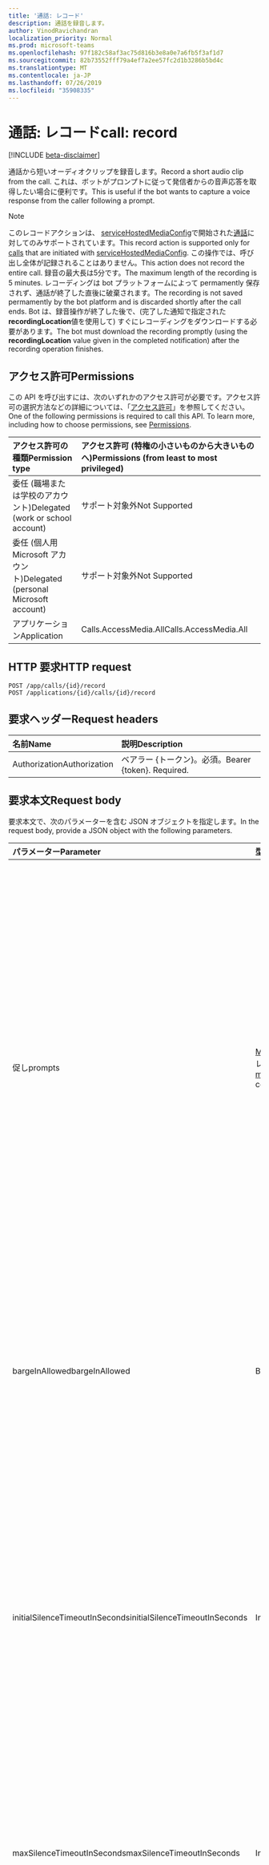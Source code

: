 ```yaml
---
title: '通話: レコード'
description: 通話を録音します。
author: VinodRavichandran
localization_priority: Normal
ms.prod: microsoft-teams
ms.openlocfilehash: 97f182c58af3ac75d816b3e8a0e7a6fb5f3af1d7
ms.sourcegitcommit: 82b73552fff79a4ef7a2ee57fc2d1b3286b5bd4c
ms.translationtype: MT
ms.contentlocale: ja-JP
ms.lasthandoff: 07/26/2019
ms.locfileid: "35908335"
---
```

# <a name="call-record"></a><span data-ttu-id="e3384-103">通話: レコード</span><span class="sxs-lookup"><span data-stu-id="e3384-103">call: record</span></span>

[!INCLUDE [beta-disclaimer](../../includes/beta-disclaimer.md)]

<span data-ttu-id="e3384-104">通話から短いオーディオクリップを録音します。</span><span class="sxs-lookup"><span data-stu-id="e3384-104">Record a short audio clip from the call.</span></span> <span data-ttu-id="e3384-105">これは、ボットがプロンプトに従って発信者からの音声応答を取得したい場合に便利です。</span><span class="sxs-lookup"><span data-stu-id="e3384-105">This is useful if the bot wants to capture a voice response from the caller following a prompt.</span></span>

> [!Note]
> <span data-ttu-id="e3384-106">このレコードアクションは、 [serviceHostedMediaConfig](../resources/servicehostedmediaconfig.md)で開始された[通話](../resources/call.md)に対してのみサポートされています。</span><span class="sxs-lookup"><span data-stu-id="e3384-106">This record action is supported only for [calls](../resources/call.md) that are initiated with [serviceHostedMediaConfig](../resources/servicehostedmediaconfig.md).</span></span> <span data-ttu-id="e3384-107">この操作では、呼び出し全体が記録されることはありません。</span><span class="sxs-lookup"><span data-stu-id="e3384-107">This action does not record the entire call.</span></span> <span data-ttu-id="e3384-108">録音の最大長は5分です。</span><span class="sxs-lookup"><span data-stu-id="e3384-108">The maximum length of the recording is 5 minutes.</span></span> <span data-ttu-id="e3384-109">レコーディングは bot プラットフォームによって permamently 保存されず、通話が終了した直後に破棄されます。</span><span class="sxs-lookup"><span data-stu-id="e3384-109">The recording is not saved permamently by the bot platform and is discarded shortly after the call ends.</span></span> <span data-ttu-id="e3384-110">Bot は、録音操作が終了した後で、(完了した通知で指定された**recordingLocation**値を使用して) すぐにレコーディングをダウンロードする必要があります。</span><span class="sxs-lookup"><span data-stu-id="e3384-110">The bot must download the recording promptly (using the **recordingLocation** value given in the completed notification) after the recording operation finishes.</span></span>


## <a name="permissions"></a><span data-ttu-id="e3384-111">アクセス許可</span><span class="sxs-lookup"><span data-stu-id="e3384-111">Permissions</span></span>
<span data-ttu-id="e3384-p103">この API を呼び出すには、次のいずれかのアクセス許可が必要です。アクセス許可の選択方法などの詳細については、「[アクセス許可](/graph/permissions-reference)」を参照してください。</span><span class="sxs-lookup"><span data-stu-id="e3384-p103">One of the following permissions is required to call this API. To learn more, including how to choose permissions, see [Permissions](/graph/permissions-reference).</span></span>

| <span data-ttu-id="e3384-114">アクセス許可の種類</span><span class="sxs-lookup"><span data-stu-id="e3384-114">Permission type</span></span> | <span data-ttu-id="e3384-115">アクセス許可 (特権の小さいものから大きいものへ)</span><span class="sxs-lookup"><span data-stu-id="e3384-115">Permissions (from least to most privileged)</span></span> |
| :-------------- | :------------------------------------------ |
| <span data-ttu-id="e3384-116">委任 (職場または学校のアカウント)</span><span class="sxs-lookup"><span data-stu-id="e3384-116">Delegated (work or school account)</span></span>     | <span data-ttu-id="e3384-117">サポート対象外</span><span class="sxs-lookup"><span data-stu-id="e3384-117">Not Supported</span></span>        |
| <span data-ttu-id="e3384-118">委任 (個人用 Microsoft アカウント)</span><span class="sxs-lookup"><span data-stu-id="e3384-118">Delegated (personal Microsoft account)</span></span> | <span data-ttu-id="e3384-119">サポート対象外</span><span class="sxs-lookup"><span data-stu-id="e3384-119">Not Supported</span></span>        |
| <span data-ttu-id="e3384-120">アプリケーション</span><span class="sxs-lookup"><span data-stu-id="e3384-120">Application</span></span>     | <span data-ttu-id="e3384-121">Calls.AccessMedia.All</span><span class="sxs-lookup"><span data-stu-id="e3384-121">Calls.AccessMedia.All</span></span>                       |

## <a name="http-request"></a><span data-ttu-id="e3384-122">HTTP 要求</span><span class="sxs-lookup"><span data-stu-id="e3384-122">HTTP request</span></span>
<!-- { "blockType": "ignored" } -->
```http
POST /app/calls/{id}/record
POST /applications/{id}/calls/{id}/record
```

## <a name="request-headers"></a><span data-ttu-id="e3384-123">要求ヘッダー</span><span class="sxs-lookup"><span data-stu-id="e3384-123">Request headers</span></span>
| <span data-ttu-id="e3384-124">名前</span><span class="sxs-lookup"><span data-stu-id="e3384-124">Name</span></span>          | <span data-ttu-id="e3384-125">説明</span><span class="sxs-lookup"><span data-stu-id="e3384-125">Description</span></span>               |
|:--------------|:--------------------------|
| <span data-ttu-id="e3384-126">Authorization</span><span class="sxs-lookup"><span data-stu-id="e3384-126">Authorization</span></span> | <span data-ttu-id="e3384-p104">ベアラー {トークン}。必須。</span><span class="sxs-lookup"><span data-stu-id="e3384-p104">Bearer {token}. Required.</span></span> |

## <a name="request-body"></a><span data-ttu-id="e3384-129">要求本文</span><span class="sxs-lookup"><span data-stu-id="e3384-129">Request body</span></span>
<span data-ttu-id="e3384-130">要求本文で、次のパラメーターを含む JSON オブジェクトを指定します。</span><span class="sxs-lookup"><span data-stu-id="e3384-130">In the request body, provide a JSON object with the following parameters.</span></span>

| <span data-ttu-id="e3384-131">パラメーター</span><span class="sxs-lookup"><span data-stu-id="e3384-131">Parameter</span></span>      | <span data-ttu-id="e3384-132">型</span><span class="sxs-lookup"><span data-stu-id="e3384-132">Type</span></span>    |<span data-ttu-id="e3384-133">説明</span><span class="sxs-lookup"><span data-stu-id="e3384-133">Description</span></span>|
|:---------------|:--------|:----------|
|<span data-ttu-id="e3384-134">促し</span><span class="sxs-lookup"><span data-stu-id="e3384-134">prompts</span></span>|<span data-ttu-id="e3384-135">[Mediaprompt](../resources/mediaprompt.md)コレクション</span><span class="sxs-lookup"><span data-stu-id="e3384-135">[mediaPrompt](../resources/mediaprompt.md) collection</span></span> | <span data-ttu-id="e3384-136">レコーディングの開始前に再生するプロンプトのコレクション (ある場合)。</span><span class="sxs-lookup"><span data-stu-id="e3384-136">Collection of prompts to play (if any) before recording starts.</span></span> <span data-ttu-id="e3384-137">ユーザーは、"playPrompt" アクションを個別に指定するか、"record" の一部として指定することができます。ほとんどすべてのレコードはプロンプトで preceeded れます。</span><span class="sxs-lookup"><span data-stu-id="e3384-137">Customers can choose to specify "playPrompt" action separately or specify as part of "record" - mostly all records are preceeded by a prompt.</span></span> <span data-ttu-id="e3384-138">Current support は、コレクションの一部として1つのプロンプトのみを対象としています。</span><span class="sxs-lookup"><span data-stu-id="e3384-138">Current support is only for a single prompt as part of the collection.</span></span> |
|<span data-ttu-id="e3384-139">bargeInAllowed</span><span class="sxs-lookup"><span data-stu-id="e3384-139">bargeInAllowed</span></span>|<span data-ttu-id="e3384-140">Boolean</span><span class="sxs-lookup"><span data-stu-id="e3384-140">Boolean</span></span>| <span data-ttu-id="e3384-141">True の場合、このレコードの要求は、キューに登録されている他の既存のレコード/再生プロンプト要求になります。</span><span class="sxs-lookup"><span data-stu-id="e3384-141">If true, this record request will barge into other existing queued-up/currently-processing record/playprompt requests.</span></span> <span data-ttu-id="e3384-142">既定値は false です。</span><span class="sxs-lookup"><span data-stu-id="e3384-142">Default = false.</span></span> |
|<span data-ttu-id="e3384-143">initialSilenceTimeoutInSeconds</span><span class="sxs-lookup"><span data-stu-id="e3384-143">initialSilenceTimeoutInSeconds</span></span> | <span data-ttu-id="e3384-144">Int32</span><span class="sxs-lookup"><span data-stu-id="e3384-144">Int32</span></span>| <span data-ttu-id="e3384-145">操作を開始する前にレコード操作を開始するときに許容される最大初期無音</span><span class="sxs-lookup"><span data-stu-id="e3384-145">Maximum initial silence allowed from the time we start the record operation before we timeout and fail the operation.</span></span> <span data-ttu-id="e3384-146">プロンプトを再生している場合は、プロンプトが終了した後、このタイマーが開始されます。</span><span class="sxs-lookup"><span data-stu-id="e3384-146">If we are playing a prompt, then this timer starts after prompt finishes.</span></span> <span data-ttu-id="e3384-147">既定値 = 5 秒、最小値 = 1 秒、最大 = 300 秒</span><span class="sxs-lookup"><span data-stu-id="e3384-147">Default = 5 seconds, Min = 1 second, Max = 300 seconds</span></span> |
|<span data-ttu-id="e3384-148">maxSilenceTimeoutInSeconds</span><span class="sxs-lookup"><span data-stu-id="e3384-148">maxSilenceTimeoutInSeconds</span></span>|<span data-ttu-id="e3384-149">Int32</span><span class="sxs-lookup"><span data-stu-id="e3384-149">Int32</span></span>| <span data-ttu-id="e3384-150">ユーザーが話し始めた後に許可される最大無音時間 (一時停止時間)。</span><span class="sxs-lookup"><span data-stu-id="e3384-150">Maximum silence (pause) time allowed after a user has started speaking.</span></span> <span data-ttu-id="e3384-151">既定値は5秒、最小値は1秒、最大値は300秒です。</span><span class="sxs-lookup"><span data-stu-id="e3384-151">Default = 5 seconds, Min = 1 second, Max = 300 seconds.</span></span>|
|<span data-ttu-id="e3384-152">maxRecordDurationInSeconds</span><span class="sxs-lookup"><span data-stu-id="e3384-152">maxRecordDurationInSeconds</span></span>|<span data-ttu-id="e3384-153">Int32</span><span class="sxs-lookup"><span data-stu-id="e3384-153">Int32</span></span>| <span data-ttu-id="e3384-154">レコーディングを停止する前のレコード操作の最大期間。</span><span class="sxs-lookup"><span data-stu-id="e3384-154">Max duration for a record operation before stopping recording.</span></span> <span data-ttu-id="e3384-155">既定値は5秒、最小値は1秒、最大値は300秒です。</span><span class="sxs-lookup"><span data-stu-id="e3384-155">Default = 5 seconds, Min = 1 second, Max = 300 seconds.</span></span>|
|<span data-ttu-id="e3384-156">再生のビープ音</span><span class="sxs-lookup"><span data-stu-id="e3384-156">playBeep</span></span>|<span data-ttu-id="e3384-157">Boolean</span><span class="sxs-lookup"><span data-stu-id="e3384-157">Boolean</span></span>| <span data-ttu-id="e3384-158">True の場合は、ユーザーにメッセージの録音を開始できることを示す警告音を鳴らします。</span><span class="sxs-lookup"><span data-stu-id="e3384-158">If true, plays a beep to indicate to the user that they can start recording their message.</span></span> <span data-ttu-id="e3384-159">既定値は true です。</span><span class="sxs-lookup"><span data-stu-id="e3384-159">Default = true.</span></span>|
|<span data-ttu-id="e3384-160">stopTones</span><span class="sxs-lookup"><span data-stu-id="e3384-160">stopTones</span></span>|<span data-ttu-id="e3384-161">文字列コレクション</span><span class="sxs-lookup"><span data-stu-id="e3384-161">String collection</span></span>|<span data-ttu-id="e3384-162">録音を終了するために指定されたトーンを停止します。</span><span class="sxs-lookup"><span data-stu-id="e3384-162">Stop tones specified to end recording.</span></span>|
|<span data-ttu-id="e3384-163">clientContext</span><span class="sxs-lookup"><span data-stu-id="e3384-163">clientContext</span></span>|<span data-ttu-id="e3384-164">String</span><span class="sxs-lookup"><span data-stu-id="e3384-164">String</span></span>|<span data-ttu-id="e3384-165">クライアントコンテキスト。</span><span class="sxs-lookup"><span data-stu-id="e3384-165">The client context.</span></span>|

## <a name="response"></a><span data-ttu-id="e3384-166">応答</span><span class="sxs-lookup"><span data-stu-id="e3384-166">Response</span></span>
<span data-ttu-id="e3384-167">このメソッドは、 `200 OK`応答コードと、この要求に対して作成された[COMMSOPERATION](../resources/commsoperation.md)への URI を持つ Location ヘッダーを返します。</span><span class="sxs-lookup"><span data-stu-id="e3384-167">This method returns a `200 OK` response code and a Location header with a URI to the [commsOperation](../resources/commsoperation.md) created for this request.</span></span>

## <a name="example"></a><span data-ttu-id="e3384-168">例</span><span class="sxs-lookup"><span data-stu-id="e3384-168">Example</span></span>
<span data-ttu-id="e3384-169">次の例は、この API を呼び出す方法を示しています。</span><span class="sxs-lookup"><span data-stu-id="e3384-169">The following example shows how to call this API.</span></span>

##### <a name="request"></a><span data-ttu-id="e3384-170">要求</span><span class="sxs-lookup"><span data-stu-id="e3384-170">Request</span></span>
<span data-ttu-id="e3384-171">次の例は要求を示しています。</span><span class="sxs-lookup"><span data-stu-id="e3384-171">The following example shows the request.</span></span>


# <a name="httptabhttp"></a>[<span data-ttu-id="e3384-172">プロトコル</span><span class="sxs-lookup"><span data-stu-id="e3384-172">HTTP</span></span>](#tab/http)
<!-- {
  "blockType": "request",
  "name": "call-record"
}-->
```http
POST https://graph.microsoft.com/beta/app/calls/{id}/record
Content-Type: application/json
Content-Length: 394

{
  "bargeInAllowed": true,
  "clientContext": "d45324c1-fcb5-430a-902c-f20af696537c",
  "prompts": [
    {
      "@odata.type": "#microsoft.graph.mediaPrompt",
      "mediaInfo": {
        "uri": "https://cdn.contoso.com/beep.wav",
        "resourceId": "1D6DE2D4-CD51-4309-8DAA-70768651088E"
      }
    }
  ],
  "maxRecordDurationInSeconds": 10,
  "initialSilenceTimeoutInSeconds": 5,
  "maxSilenceTimeoutInSeconds": 2,
  "playBeep": true,
  "stopTones": [ "#", "11", "*" ]
}
```
# <a name="javascripttabjavascript"></a>[<span data-ttu-id="e3384-173">Javascript</span><span class="sxs-lookup"><span data-stu-id="e3384-173">Javascript</span></span>](#tab/javascript)
[!INCLUDE [sample-code](../includes/snippets/javascript/call-record-javascript-snippets.md)]
[!INCLUDE [sdk-documentation](../includes/snippets/snippets-sdk-documentation-link.md)]

---


##### <a name="response"></a><span data-ttu-id="e3384-174">応答</span><span class="sxs-lookup"><span data-stu-id="e3384-174">Response</span></span>

> <span data-ttu-id="e3384-p111">**注:** 読みやすくするために、ここに示す応答オブジェクトは短縮されている場合があります。実際の呼び出しからは、すべてのプロパティが返されます。</span><span class="sxs-lookup"><span data-stu-id="e3384-p111">**Note:** The response object shown here might be shortened for readability. All the properties will be returned from an actual call.</span></span>

<!-- {
  "blockType": "response",
  "truncated": true,
  "@odata.type": "microsoft.graph.recordOperation"
} -->
```http
HTTP/1.1 200 OK
Location: https://graph.microsoft.com/beta/app/calls/57dab8b1-894c-409a-b240-bd8beae78896/operations/0fe0623f-d628-42ed-b4bd-8ac290072cc5

{
  "status": "running",
  "createdDateTime": "2018-09-06T15:58:41Z",
  "lastActionDateTime": "2018-09-06T15:58:41Z",
  "clientContext": "d45324c1-fcb5-430a-902c-f20af696537c"
}

```

##### <a name="notification---operation-completed"></a><span data-ttu-id="e3384-177">通知-操作が完了しました</span><span class="sxs-lookup"><span data-stu-id="e3384-177">Notification - operation completed</span></span>

```http
POST https://bot.contoso.com/api/calls
Authorization: Bearer <TOKEN>
Content-Type: application/json
```

<!-- {
  "blockType": "example",
  "@odata.type": "microsoft.graph.commsNotifications"
}-->
```json
{
  "value": [
    {
      "changeType": "deleted",
      "resource": "/app/calls/57DAB8B1894C409AB240BD8BEAE78896/operations/0FE0623FD62842EDB4BD8AC290072CC5",
      "resourceData": {
        "@odata.type": "#microsoft.graph.recordOperation",
        "@odata.id": "/app/calls/57DAB8B1894C409AB240BD8BEAE78896/operations/0FE0623FD62842EDB4BD8AC290072CC5",
        "@odata.etag": "W/\"54451\"",
        "clientContext": "d45324c1-fcb5-430a-902c-f20af696537c",
        "status": "completed",
        "recordResourceLocation": "https://file.location/17e3b46c-f61d-4f4d-9635-c626ef18e6ad",
        "recordResourceAccessToken": "<access-token>",
        "completionReason": "stopToneDetected"
      }
    }
  ]
}
```

##### <a name="get-recording-file---request"></a><span data-ttu-id="e3384-178">レコーディングファイルの取得-要求</span><span class="sxs-lookup"><span data-stu-id="e3384-178">Get recording file - Request</span></span>
<span data-ttu-id="e3384-179">次の例は、レコーディングの内容を取得する要求を示しています。</span><span class="sxs-lookup"><span data-stu-id="e3384-179">The following example shows the request to get the content of the recording.</span></span>

<!-- {
  "blockType": "ignored",
  "name": "download_recorded_file",
}-->
```http
GET https://file.location/17e3b46c-f61d-4f4d-9635-c626ef18e6ad
Authorization: Bearer <recordingAccessToken>
```

##### <a name="get-recording-file---response"></a><span data-ttu-id="e3384-180">レコーディングファイル応答の取得</span><span class="sxs-lookup"><span data-stu-id="e3384-180">Get recording file - Response</span></span>
<span data-ttu-id="e3384-181">以下は、応答の例です。</span><span class="sxs-lookup"><span data-stu-id="e3384-181">Here is an example of the response.</span></span> 

<!-- {
  "blockType": "ignored",
  "name": "download_recorded_file",
  "truncated": true
}-->
```http
GET https://file.location/17e3b46c-f61d-4f4d-9635-c626ef18e6ad
Transfer-Encoding: chunked
Date: Thu, 17 Jan 2019 01:46:37 GMT
Content-Type: application/octet-stream

(application/octet-stream of size 160696 bytes)
```

<!-- uuid: 8fcb5dbc-d5aa-4681-8e31-b001d5168d79
2015-10-25 14:57:30 UTC -->
<!--
{
  "type": "#page.annotation",
  "description": "call: record",
  "keywords": "",
  "section": "documentation",
  "tocPath": "",
  "suppressions": [
  ]
}
-->
